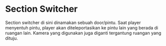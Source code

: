 # Section Switcher
Section switcher di sini dinamakan sebuah door/pintu. Saat player menyentuh pintu, player akan diteleportasikan ke pintu lain yang berada di ruangan lain. Kamera yang digunakan juga diganti tergantung ruangan yang dituju.
